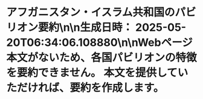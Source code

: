 # アフガニスタン・イスラム共和国のパビリオン要約\n\n**生成日時：** 2025-05-20T06:34:06.108880\n\nWebページ本文がないため、各国パビリオンの特徴を要約できません。  本文を提供していただければ、要約を作成します。